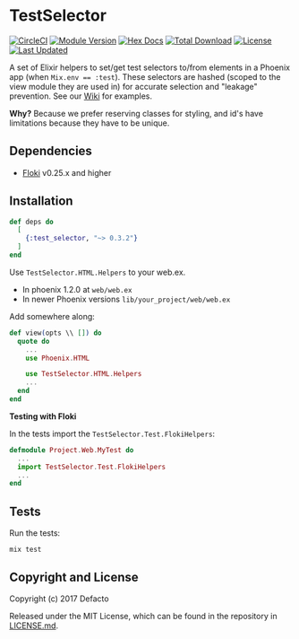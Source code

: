 # TestSelector

[![CircleCI](https://circleci.com/gh/DefactoSoftware/test_selector/tree/master.svg?style=shield)](https://circleci.com/gh/DefactoSoftware/test_selector)
[![Module Version](https://img.shields.io/hexpm/v/test_selector.svg)](https://hex.pm/packages/test_selector)
[![Hex Docs](https://img.shields.io/badge/hex-docs-lightgreen.svg)](https://hexdocs.pm/test_selector/)
[![Total Download](https://img.shields.io/hexpm/dt/test_selector.svg)](https://hex.pm/packages/test_selector)
[![License](https://img.shields.io/hexpm/l/test_selector.svg)](https://github.com/DefactoSoftware/test_selector/blob/master/LICENSE.md)
[![Last Updated](https://img.shields.io/github/last-commit/DefactoSoftware/test_selector.svg)](https://github.com/DefactoSoftware/test_selector/commits/master)

A set of Elixir helpers to set/get test selectors to/from elements in a Phoenix app (when `Mix.env == :test`). These selectors are hashed (scoped to the view module they are used in) for accurate selection and "leakage" prevention. See our [Wiki](https://github.com/DefactoSoftware/test_selector/wiki) for examples.

**Why?** Because we prefer reserving classes for styling, and id's have limitations because they have to be unique.

## Dependencies

- [Floki](https://github.com/philss/floki) v0.25.x and higher

## Installation

```elixir
def deps do
  [
    {:test_selector, "~> 0.3.2"}
  ]
end
```

Use `TestSelector.HTML.Helpers` to your web.ex.

- In phoenix 1.2.0 at `web/web.ex`
- In newer Phoenix versions `lib/your_project/web/web.ex`

Add somewhere along:

```elixir
def view(opts \\ []) do
  quote do
    ...
    use Phoenix.HTML

    use TestSelector.HTML.Helpers
    ...
  end
end
```

**Testing with Floki**

In the tests import the `TestSelector.Test.FlokiHelpers`:

```elixir
defmodule Project.Web.MyTest do
  ...
  import TestSelector.Test.FlokiHelpers
  ...
end
```

## Tests

Run the tests:
```
mix test
```

## Copyright and License

Copyright (c) 2017 Defacto

Released under the MIT License, which can be found in the repository in
[LICENSE.md](./LICENSE.md).
